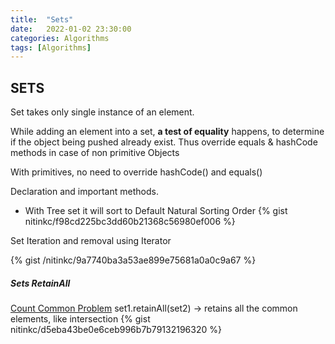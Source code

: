 ```yaml
---
title:  "Sets"
date:   2022-01-02 23:30:00
categories: Algorithms
tags: [Algorithms]
---
```


## SETS
Set takes only single instance of an element.

While adding an element into a set, **a test of equality** happens, to determine if the object being pushed already exist.
Thus override equals & hashCode methods in case of non primitive Objects

With primitives, no need to override hashCode() and equals()

Declaration and important methods.
* With Tree set it will sort to Default Natural Sorting Order
{% gist nitinkc/f98cd225bc3dd60b21368c56980ef006 %}

Set Iteration and removal using Iterator

{% gist /nitinkc/9a7740ba3a53ae899e75681a0a0c9a67 %}



##### Sets RetainAll
[Count Common Problem](https://practiceit.cs.washington.edu/problem/view/bjp5/chapter11/e7-countCommon)
set1.retainAll(set2) -> retains all the common elements, like intersection
{% gist nitinkc/d5eba43be0e6ceb996b7b79132196320 %}